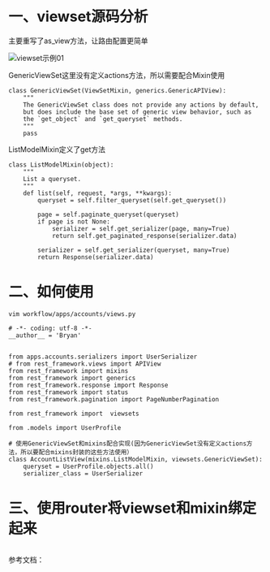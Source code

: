 # 一、viewset源码分析

主要重写了as_view方法，让路由配置更简单

  ![viewset示例01](https://github.com/Lancger/study_new/blob/master/images/viewset.png)


GenericViewSet这里没有定义actions方法，所以需要配合Mixin使用
```
class GenericViewSet(ViewSetMixin, generics.GenericAPIView):
    """
    The GenericViewSet class does not provide any actions by default,
    but does include the base set of generic view behavior, such as
    the `get_object` and `get_queryset` methods.
    """
    pass
```
ListModelMixin定义了get方法
```
class ListModelMixin(object):
    """
    List a queryset.
    """
    def list(self, request, *args, **kwargs):
        queryset = self.filter_queryset(self.get_queryset())

        page = self.paginate_queryset(queryset)
        if page is not None:
            serializer = self.get_serializer(page, many=True)
            return self.get_paginated_response(serializer.data)

        serializer = self.get_serializer(queryset, many=True)
        return Response(serializer.data)
```
# 二、如何使用
```
vim workflow/apps/accounts/views.py
```
```
# -*- coding: utf-8 -*-
__author__ = 'Bryan'


from apps.accounts.serializers import UserSerializer
# from rest_framework.views import APIView
from rest_framework import mixins
from rest_framework import generics
from rest_framework.response import Response
from rest_framework import status
from rest_framework.pagination import PageNumberPagination

from rest_framework import  viewsets

from .models import UserProfile

# 使用GenericViewSet和mixins配合实现(因为GenericViewSet没有定义actions方法，所以要配合mixins封装的这些方法使用）
class AccountListView(mixins.ListModelMixin, viewsets.GenericViewSet):
    queryset = UserProfile.objects.all()
    serializer_class = UserSerializer
```
# 三、使用router将viewset和mixin绑定起来
```
```

参考文档：

